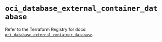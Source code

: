 # `oci_database_external_container_database`

Refer to the Terraform Registry for docs: [`oci_database_external_container_database`](https://registry.terraform.io/providers/oracle/oci/7.19.0/docs/resources/database_external_container_database).
